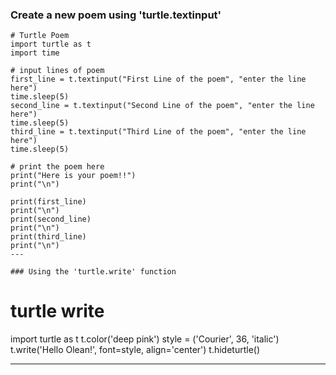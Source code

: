 ### Create a new poem using 'turtle.textinput'

```
# Turtle Poem
import turtle as t
import time

# input lines of poem
first_line = t.textinput("First Line of the poem", "enter the line here")
time.sleep(5)
second_line = t.textinput("Second Line of the poem", "enter the line here")
time.sleep(5)
third_line = t.textinput("Third Line of the poem", "enter the line here")
time.sleep(5)

# print the poem here
print("Here is your poem!!")
print("\n")

print(first_line)
print("\n")
print(second_line)
print("\n")
print(third_line)
print("\n")
---

### Using the 'turtle.write' function
```
# turtle write
import turtle as t
t.color('deep pink')
style = ('Courier', 36, 'italic')
t.write('Hello Olean!', font=style, align='center')
t.hideturtle()

---
